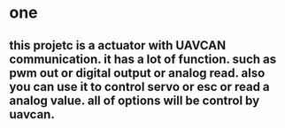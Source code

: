 # one
## this projetc is a actuator with UAVCAN communication. it has a lot of function. such as pwm out or digital output or analog read.        also you can use it to control servo or esc or read a analog value. all of options will be control by uavcan. 